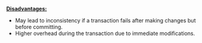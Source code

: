 <u>**Disadvantages:**</u>
- May lead to inconsistency if a transaction fails after making changes but before committing.
- Higher overhead during the transaction due to immediate modifications.